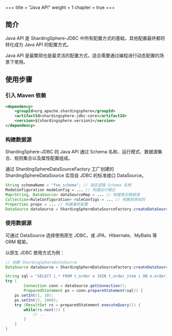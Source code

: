 +++
title = "Java API"
weight = 1
chapter = true
+++

## 简介

Java API 是 ShardingSphere-JDBC 中所有配置方式的基础，其他配置最终都将转化成为 Java API 的配置方式。

Java API 是最繁琐也是最灵活的配置方式，适合需要通过编程进行动态配置的场景下使用。

## 使用步骤

### 引入 Maven 依赖

```xml
<dependency>
    <groupId>org.apache.shardingsphere</groupId>
    <artifactId>shardingsphere-jdbc-core</artifactId>
    <version>${shardingsphere.version}</version>
</dependency>
```

### 构建数据源

ShardingSphere-JDBC 的 Java API 通过 Schema 名称、运行模式、数据源集合、规则集合以及属性配置组成。

通过 ShardingSphereDataSourceFactory 工厂创建的 ShardingSphereDataSource 实现自 JDBC 的标准接口 DataSource。

```java
String schemaName = "foo_schema"; // 指定逻辑 Schema 名称
ModeConfiguration modeConfig = ... // 构建运行模式
Map<String, DataSource> dataSourceMap = ... // 构建真实数据源
Collection<RuleConfiguration> ruleConfigs = ... // 构建具体规则
Properties props = ... // 构建属性配置
DataSource dataSource = ShardingSphereDataSourceFactory.createDataSource(schemaName, modeConfig, dataSourceMap, ruleConfigs, props);
```

### 使用数据源

可通过 DataSource 选择使用原生 JDBC，或 JPA、Hibernate、MyBatis 等 ORM 框架。

以原生 JDBC 使用方式为例：

```java
// 创建 ShardingSphereDataSource
DataSource dataSource = ShardingSphereDataSourceFactory.createDataSource(schemaName, modeConfig, dataSourceMap, ruleConfigs, props);

String sql = "SELECT i.* FROM t_order o JOIN t_order_item i ON o.order_id=i.order_id WHERE o.user_id=? AND o.order_id=?";
try (
        Connection conn = dataSource.getConnection();
        PreparedStatement ps = conn.prepareStatement(sql)) {
    ps.setInt(1, 10);
    ps.setInt(2, 1000);
    try (ResultSet rs = preparedStatement.executeQuery()) {
        while(rs.next()) {
            // ...
        }
    }
}
```
